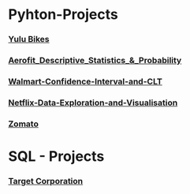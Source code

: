 # Pyhton-Projects
### [Yulu Bikes](https://github.com/vishvinpm/Yulu-Case-Study)
### [Aerofit_Descriptive_Statistics_&_Probability](https://github.com/vishvinpm/Aerofit-Descriptive-Stats-Probability)
### [Walmart-Confidence-Interval-and-CLT](https://github.com/vishvinpm/Walmart-Confidence-Interval-and-CLT)
### [Netflix-Data-Exploration-and-Visualisation](https://github.com/vishvinpm/Netflix-Data-Exploration-and-Visualisation)
### [Zomato](https://github.com/vishvinpm/Zomato)



# SQL - Projects
### [Target Corporation](https://github.com/vishvinpm/SQL-case-study)

